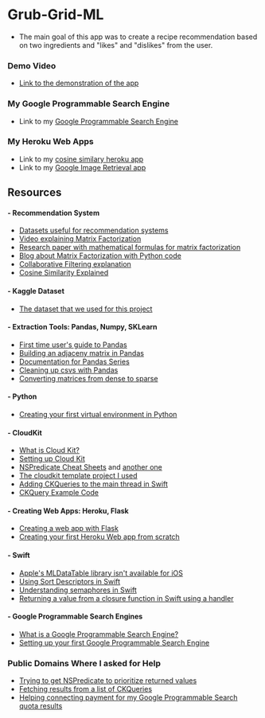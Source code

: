 # Grub-Grid-ML

- The main goal of this app was to create a recipe recommendation based on two ingredients and "likes" and "dislikes" from the user.

### Demo Video
- [Link to the demonstration of the app](https://youtu.be/gnn3eCUhKRk)

### My Google Programmable Search Engine
- Link to my [Google Programmable Search Engine](https://cse.google.com/cse?cx=0a2fb8613582786f9#gsc.tab=0&gsc.q=authentic%20mulligatawny%20soup)

### My Heroku Web Apps
- Link to my [cosine similary heroku app](http://grubgrid.herokuapp.com/cosine/254921,361650,215716,248350,0,1,0,1)
- Link to my [Google Image Retrieval app](http://grubgridimagesearch.herokuapp.com/grabimage/authentic%20mulligatawny%20soup)

## Resources

#### - Recommendation System
- [Datasets useful for recommendation systems](https://cseweb.ucsd.edu/~jmcauley/datasets.html)
- [Video explaining Matrix Factorization](https://www.youtube.com/watch?v=ZspR5PZemcs)
- [Research paper with mathematical formulas for matrix factorization](https://citeseerx.ist.psu.edu/viewdoc/download?doi=10.1.1.1087.147&rep=rep1&type=pdf)
- [Blog about Matrix Factorization with Python code](https://towardsdatascience.com/recommendation-system-matrix-factorization-d61978660b4b)
- [Collaborative Filtering explanation](https://towardsdatascience.com/3-approaches-to-build-a-recommendation-system-ce6a7a404576)
- [Cosine Similarity Explained](https://www.sciencedirect.com/topics/computer-science/cosine-similarity)

#### - Kaggle Dataset
- [The dataset that we used for this project](https://www.kaggle.com/shuyangli94/food-com-recipes-and-user-interactions?select=PP_users.csv)

#### - Extraction Tools: Pandas, Numpy, SKLearn
- [First time user's guide to Pandas](https://www.kaggle.com/kashnitsky/topic-1-exploratory-data-analysis-with-pandas)
- [Building an adjaceny matrix in Pandas](https://medium.com/@chris.d.marker/building-an-adjacency-matrix-in-pandas-6d074d7a2795)
- [Documentation for Pandas Series](https://pandas.pydata.org/pandas-docs/stable/reference/series.html)
- [Cleaning up csvs with Pandas](https://realpython.com/python-data-cleaning-numpy-pandas/)
- [Converting matrices from dense to sparse](https://docs.scipy.org/doc/scipy/reference/generated/scipy.sparse.load_npz.html#scipy.sparse.load_npz)

#### - Python
- [Creating your first virtual environment in Python](https://packaging.python.org/guides/installing-using-pip-and-virtual-environments/)

#### - CloudKit
- [What is Cloud Kit?](https://www.youtube.com/watch?v=n6l7zZAwwDQ)
- [Setting up Cloud Kit](https://rambo.codes/posts/2020-02-25-cloudkit-101)
- [NSPredicate Cheat Sheets](https://nspredicate.xyz/) and [another one](https://nshipster.com/nspredicate/)
- [The cloudkit template project I used](https://www.raywenderlich.com/4878052-cloudkit-tutorial-getting-started)
- [Adding CKQueries to the main thread in Swift](https://jayeshkawli.ghost.io/ios-13-diffable-data-source-for-uitableview-and-uicollectionview/)
- [CKQuery Example Code](https://nsscreencast.com/episodes/260-cloudkit-querying)

#### - Creating Web Apps: Heroku, Flask
- [Creating a web app with Flask](https://www.moesif.com/blog/technical/restful/Guide-to-Creating-RESTful-APIs-using-Python-Flask-and-MongoDB/)
- [Creating your first Heroku Web app from scratch](https://realpython.com/flask-by-example-part-1-project-setup/)

#### - Swift
- [Apple's MLDataTable library isn't available for iOS](https://heartbeat.fritz.ai/working-with-create-mls-mldatatable-to-pre-process-non-image-data-424f916a093e)
- [Using Sort Descriptors in Swift](https://chris.eidhof.nl/post/sort-descriptors-in-swift/)
- [Understanding semaphores in Swift](https://medium.com/@roykronenfeld/semaphores-in-swift-e296ea80f860)
- [Returning a value from a closure function in Swift using a handler](https://fluffy.es/return-value-from-a-closure/)

#### - Google Programmable Search Engines
- [What is a Google Programmable Search Engine?](https://developers.google.com/custom-search)
- [Setting up your first Google Programmable Search Engine](https://www.youtube.com/watch?v=IBhdLRheKyM)

### Public Domains Where I asked for Help
- [Trying to get NSPredicate to prioritize returned values](https://stackoverflow.com/questions/68607519/nspredicate-prioritizing-returned-values?noredirect=1#comment121274651_68607519)
- [Fetching results from a list of CKQueries](https://stackoverflow.com/questions/68613311/fetching-results-with-a-list-of-ckquery?noredirect=1#comment121260198_68613311)
- [Helping connecting payment for my Google Programmable Search quota results](https://support.google.com/programmable-search/thread/120104489/how-do-i-make-my-programmable-search-engine-api-quota-unlimited?hl=en)

